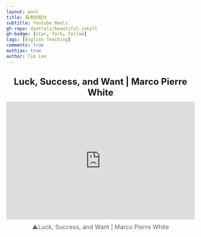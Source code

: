 ```yaml
---
layout: post
title: 有用的短片
subtitle: Youtube Reels
gh-repo: daattali/beautiful-jekyll
gh-badge: [star, fork, follow]
tags: [English Teaching]
comments: true
mathjax: true
author: Tim Lee
---
```


<!DOCTYPE html>
<html lang="zh-TW">
<head>
  <meta charset="UTF-8">
  <title>YouTube 影片嵌入範例</title>
  <style>
    .video-container {
      text-align: center;
      margin-top: 30px;
    }
    .video-title {
      font-size: 24px;
      font-weight: bold;
      margin-bottom: 10px;
    }
    .video-comment {
      font-size: 16px;
      color: #666;
      margin-top: 10px;
    }
    iframe {
      width: 560px;
      height: 315px;
      max-width: 100%;
    }
  </style>
</head>
<body>
  <div class="video-container">
    <div class="video-title">Luck, Success, and Want | Marco Pierre White</div>
    <iframe 
      src="https://www.youtube.com/shorts/pCqCx6T0gVY" 
      frameborder="0" 
      allow="accelerometer; autoplay; clipboard-write; encrypted-media; gyroscope; picture-in-picture" 
      allowfullscreen>
    </iframe>
    <div class="video-comment">▲Luck, Success, and Want | Marco Pierre White</div>
  </div>
</body>
</html>
